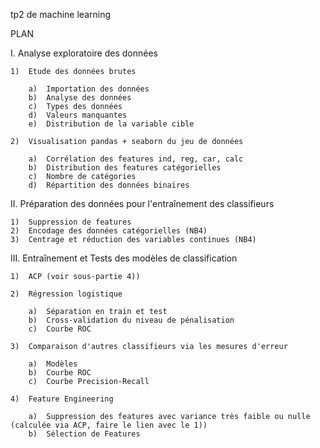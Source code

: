 tp2 de machine learning

PLAN

I.	Analyse exploratoire des données

	1)	Etude des données brutes

		a)	Importation des données
		b)	Analyse des données
		c)	Types des données
		d)	Valeurs manquantes
		e)	Distribution de la variable cible

	2)	Visualisation pandas + seaborn du jeu de données
	
		a)	Corrélation des features ind, reg, car, calc 
		b)	Distribution des features catégorielles
		c)	Nombre de catégories
		d)	Répartition des données binaires

II.	Préparation des données pour l'entraînement des classifieurs 

	1)	Suppression de features
	2)	Encodage des données catégorielles (NB4)
	3)	Centrage et réduction des variables continues (NB4)


III.	Entraînement et Tests des modèles de classification

	1)	ACP (voir sous-partie 4))
	
	2)	Régression logistique
	
		a)	Séparation en train et test
		b)	Cross-validation du niveau de pénalisation
		c)	Courbe ROC
		
	3)	Comparaison d'autres classifieurs via les mesures d'erreur
	
		a)	Modèles
		b)	Courbe ROC
		c)	Courbe Precision-Recall
		
	4)	Feature Engineering
	
		a)	Suppression des features avec variance très faible ou nulle (calculée via ACP, faire le lien avec le 1))
		b)	Sélection de Features

